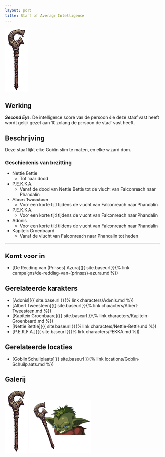 ```yaml
---
layout: post
title: Staff of Average Intelligence
---
```


<img src="../images/Staff of Normal Intelligence.png" alt="Staff of Average Intelligence" width=75>

## Werking
<b><i>Second Eye.</i></b> De intelligence score van de persoon die deze staaf vast heeft wordt gelijk gezet aan 10 zolang de persoon de staaf vast heeft.

## Beschrijving
Deze staaf lijkt elke Goblin slim te maken, en elke wizard dom.

### Geschiedenis van bezitting
* Nettie Bettie
  * Tot haar dood
* P.E.K.K.A.
  * Vanaf de dood van Nettie Bettie tot de vlucht van Falconreach naar Phandalin
* Albert Tweesteen
  * Voor een korte tijd tijdens de vlucht van Falconreach naar Phandalin
* P.E.K.K.A.
  * Voor een korte tijd tijdens de vlucht van Falconreach naar Phandalin
* Adonis
  * Voor een korte tijd tijdens de vlucht van Falconreach naar Phandalin
* Kapitein Groenbaard
  * Vanaf de vlucht van Falconreach naar Phandalin tot heden

---

## Komt voor in
* [De Redding van (Prinses) Azura]({{ site.baseurl }}{% link campaigns/de-redding-van-(prinses)-azura.md %})

## Gerelateerde karakters
* [Adonis]({{ site.baseurl }}{% link characters/Adonis.md %})
* [Albert Tweesteen]({{ site.baseurl }}{% link characters/Albert-Tweesteen.md %})
* [Kapitein Groenbaard]({{ site.baseurl }}{% link characters/Kapitein-Groenbaard.md %})
* [Nettie Bettie]({{ site.baseurl }}{% link characters/Nettie-Bettie.md %})
* [P.E.K.K.A.]({{ site.baseurl }}{% link characters/PEKKA.md %})

## Gerelateerde locaties
* [Goblin Schuilplaats]({{ site.baseurl }}{% link locations/Goblin-Schuilplaats.md %})

## Galerij
<img src="../images/Staff of Normal Intelligence.png" alt="Staff of Average Intelligence" width=75>


<img src="../images/Nettie Bettie.png" alt="Nettie Bettie met de staaf" width=200>
